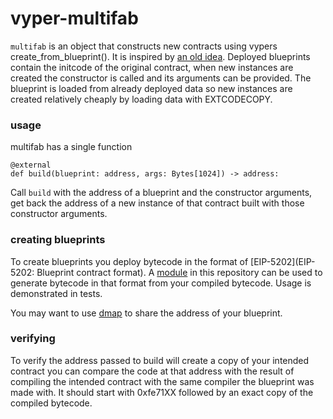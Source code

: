 # vyper-multifab

`multifab` is an object that constructs new contracts using vypers create_from_blueprint(). It is inspired by
[an old idea](https://github.com/nexusdev/the-factory). Deployed blueprints contain the initcode of the original
contract, when new instances are created the constructor is called and its arguments can be provided. The blueprint
is loaded from already deployed data so new instances are created relatively cheaply by loading data with EXTCODECOPY.

### usage

multifab has a single function

```
@external
def build(blueprint: address, args: Bytes[1024]) -> address:
```

Call `build` with the address of a blueprint and the constructor arguments, get back the address of a new instance of
that contract built with those constructor arguments.

### creating blueprints

To create blueprints you deploy bytecode in the format of [EIP-5202](EIP-5202: Blueprint contract format). A
[module](utils/blueprint.js) in this repository can be used to generate bytecode in that format from your compiled
bytecode. Usage is demonstrated in tests.

You may want to use [dmap](https://dmap.sh/) to share the address of your blueprint.

### verifying
To verify the address passed to build will create a copy of your intended contract you can compare the code at that
address with the result of compiling the intended contract with the same compiler the blueprint was made with. It should
start with 0xfe71XX followed by an exact copy of the compiled bytecode.
